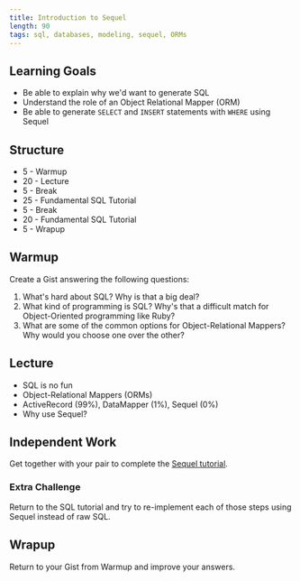```yaml
---
title: Introduction to Sequel
length: 90
tags: sql, databases, modeling, sequel, ORMs
---
```


## Learning Goals

* Be able to explain why we'd want to generate SQL
* Understand the role of an Object Relational Mapper (ORM)
* Be able to generate `SELECT` and `INSERT` statements with `WHERE` using Sequel

## Structure

* 5 - Warmup
* 20 - Lecture
* 5 - Break
* 25 - Fundamental SQL Tutorial
* 5 - Break
* 20 - Fundamental SQL Tutorial
* 5 - Wrapup

## Warmup

Create a Gist answering the following questions:

1. What's hard about SQL? Why is that a big deal?
2. What kind of programming is SQL? Why's that a difficult match for Object-Oriented
programming like Ruby?
3. What are some of the common options for Object-Relational Mappers? Why would
you choose one over the other?

## Lecture

* SQL is no fun
* Object-Relational Mappers (ORMs)
* ActiveRecord (99%), DataMapper (1%), Sequel (0%)
* Why use Sequel?

## Independent Work

Get together with your pair to complete the
[Sequel tutorial](http://tutorials.jumpstartlab.com/topics/sql/sequel.html).

### Extra Challenge

Return to the SQL tutorial and try to re-implement each of those steps using
Sequel instead of raw SQL.

## Wrapup

Return to your Gist from Warmup and improve your answers.
